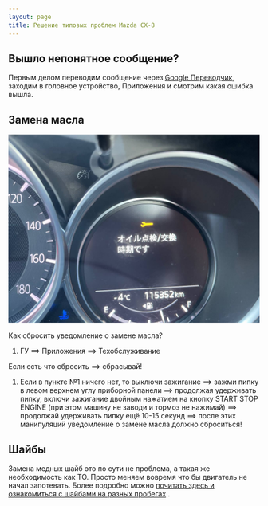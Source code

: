 ```yaml
---
layout: page
title: Решение типовых проблем Mazda CX-8
---
```

## Вышло непонятное сообщение?

Первым делом переводим сообщение через [Google Переводчик](https://translate.google.com "Google Переводчик"), заходим в головное 
устройство, Приложения и смотрим какая ошибка вышла.

## Замена масла

![Время проверить или заменить масло](assets/images/2023-04-01-problems/tim.05.03.2025.14.49.11.png)


Как сбросить уведомление о замене масла?
1) ГУ ==> Приложения ==> Техобслуживание

Если есть что сбросить ==> сбрасывай!
1) Если в пункте №1 ничего нет, то выключи зажигание ==> зажми пипку в левом верхнем углу приборной панели ==> продолжая удерживать пипку, включи зажигание двойным нажатием на кнопку START STOP ENGINE (при этом машину не заводи и тормоз не нажимай) ==> продолжай удерживать  пипку ещё 10-15 секунд ==> после этих манипуляций  уведомление о замене масла должно сброситься!


## Шайбы
Замена медных шайб это по сути не проблема, а такая же необходимость как ТО. Просто меняем вовремя что бы двигатель не начал запотевать. Более подробно можно [почитать здесь и ознакомиться с шайбами на разных пробегах](/posts/shaibs/ "почитать про шайбы cx-8") .




